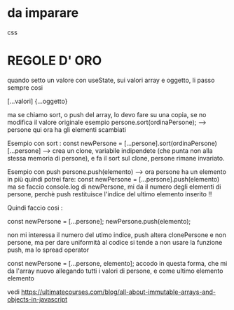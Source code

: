 

# da imparare 
css

# REGOLE D' ORO

quando setto un valore con useState, sui valori array e oggetto, li passo sempre cosi

[...valori]
{...oggetto}

ma se chiamo sort, o push del array, lo devo fare su una copia, se no modifica il valore originale
esempio  persone.sort(ordinaPersone); --> persone qui ora ha gli elementi scambiati

Esempio con sort :
const newPersone = [...persone].sort(ordinaPersone)
[...persone] --> crea un clone, variabile indipendete (che punta non alla stessa memoria di persone), e fa il sort sul clone,
persone rimane invariato. 

Esempio con push
persone.push(elemento) --> ora persone ha un elemento in più
quindi potrei fare:
const newPersone =  [...persone].push(elemento)
ma se faccio console.log di newPersone, mi da il numero degli elementi di persone, perchè push restituisce l'indice del ultimo elemento inserito !! 

Quindi faccio cosi : 

const newPersone = [...persone];
newPersone.push(elemento);
  
   non mi interessa il numero del utimo indice, push altera clonePersone e non persone,
  ma per dare uniformità al codice si tende a non usare la funzione push, ma lo spread operator

const newPersone = [...persone, elemento]; accodo in questa forma, che mi da l'array nuovo allegando tutti i valori di persone, e come ultimo elemento elemento

vedi  https://ultimatecourses.com/blog/all-about-immutable-arrays-and-objects-in-javascript
